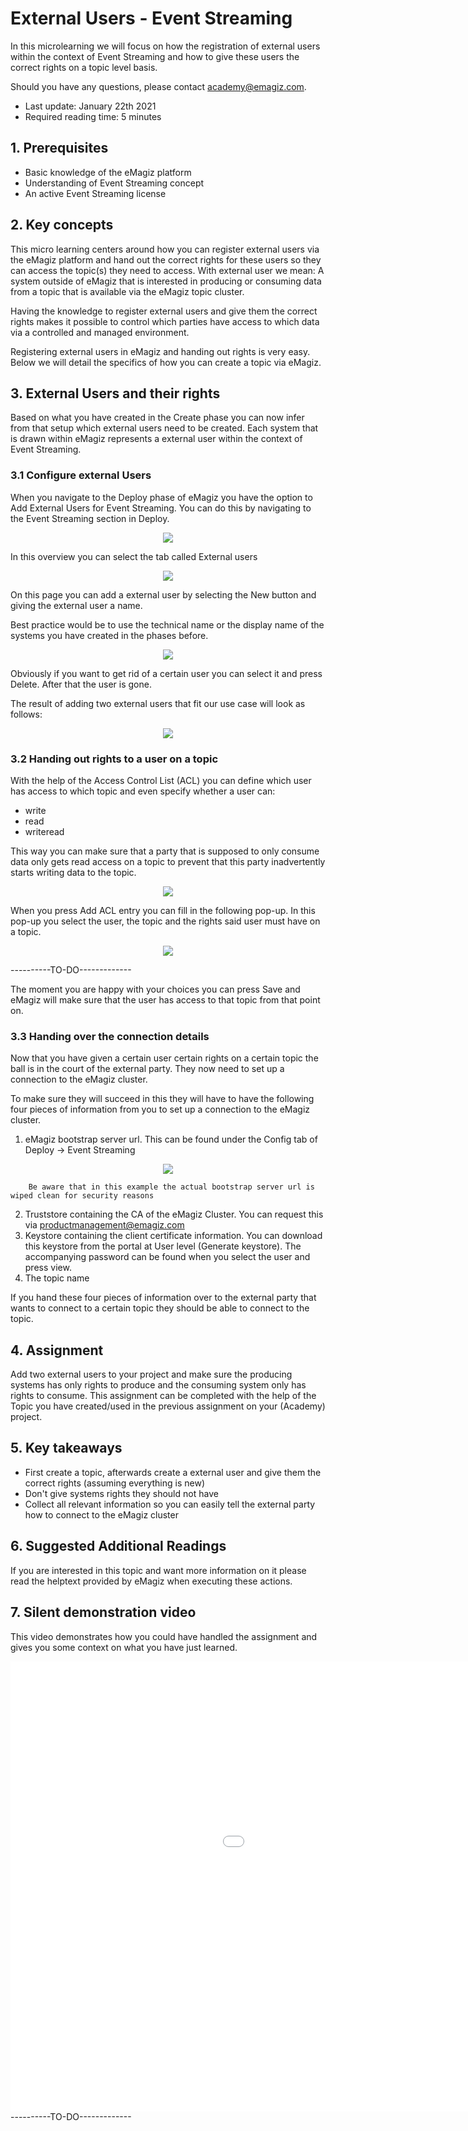 # External Users - Event Streaming

In this microlearning we will focus on how the registration of external users within the context of Event Streaming and how to give these users the correct rights on a topic level basis.

Should you have any questions, please contact academy@emagiz.com.

- Last update: January 22th 2021
- Required reading time: 5 minutes

## 1. Prerequisites
- Basic knowledge of the eMagiz platform
- Understanding of Event Streaming concept
- An active Event Streaming license

## 2. Key concepts
This micro learning centers around how you can register external users via the eMagiz platform and hand out the correct rights for these users so they can access the topic(s) they need to access.
With external user we mean: A system outside of eMagiz that is interested in producing or consuming data from a topic that is available via the eMagiz topic cluster.

Having the knowledge to register external users and give them the correct rights makes it possible to control which parties have access to which data via a controlled and managed environment.

Registering external users in eMagiz and handing out rights is very easy. Below we will detail the specifics of how you can create a topic via eMagiz.

## 3. External Users and their rights

Based on what you have created in the Create phase you can now infer from that setup which external users need to be created. 
Each system that is drawn within eMagiz represents a external user within the context of Event Streaming.

### 3.1 Configure external Users

When you navigate to the Deploy phase of eMagiz you have the option to Add External Users for Event Streaming. You can do this by navigating to the Event Streaming section in Deploy.

<p align="center"><img src="../../img/microlearning/ml-create-your-topic--es-deploy-event-streaming-config.png"></p>

In this overview you can select the tab called External users

<p align="center"><img src="../../img/microlearning/ml-external-users-es--es-deploy-event-streaming-external-users-config.png"></p>

On this page you can add a external user by selecting the New button and giving the external user a name. 

Best practice would be to use the technical name or the display name of the systems you have created in the phases before.

<p align="center"><img src="../../img/microlearning/ml-external-users-es--es-deploy-event-streaming-external-users-config-pop-up-filled-in.png"></p>

Obviously if you want to get rid of a certain user you can select it and press Delete. After that the user is gone.

The result of adding two external users that fit our use case will look as follows:

<p align="center"><img src="../../img/microlearning/ml-external-users-es--es-deploy-event-streaming-external-users-config-result.png"></p>

### 3.2 Handing out rights to a user on a topic

With the help of the Access Control List (ACL) you can define which user has access to which topic and even specify whether a user can:

- write
- read
- writeread

This way you can make sure that a party that is supposed to only consume data only gets read access on a topic to prevent that this party inadvertently starts writing data to the topic.

<p align="center"><img src="../../img/microlearning/ml-external-users-es--es-deploy-event-streaming-acl-config.png"></p>

When you press Add ACL entry you can fill in the following pop-up. In this pop-up you select the user, the topic and the rights said user must have on a topic.

<p align="center"><img src="../../img/microlearning/ml-external-users-es--es-deploy-event-streaming-external-users-config-pop-up.png"></p>   ----------TO-DO-------------

The moment you are happy with your choices you can press Save and eMagiz will make sure that the user has access to that topic from that point on.

### 3.3 Handing over the connection details

Now that you have given a certain user certain rights on a certain topic the ball is in the court of the external party. They now need to set up a connection to the eMagiz cluster.

To make sure they will succeed in this they will have to have the following four pieces of information from you to set up a connection to the eMagiz cluster.

1. eMagiz bootstrap server url. This can be found under the Config tab of Deploy -> Event Streaming

<p align="center"><img src="../../img/microlearning/ml-external-users-es--es-deploy-event-streaming-config-details.png"></p>

		Be aware that in this example the actual bootstrap server url is wiped clean for security reasons
2. Truststore containing the CA of the eMagiz Cluster. You can request this via productmanagement@emagiz.com
3. Keystore containing the client certificate information. You can download this keystore from the portal at User level (Generate keystore). The accompanying password can be found when you select the user and press view.
4. The topic name

If you hand these four pieces of information over to the external party that wants to connect to a certain topic they should be able to connect to the topic.

## 4. Assignment

Add two external users to your project and make sure the producing systems has only rights to produce and the consuming system only has rights to consume. 
This assignment can be completed with the help of the Topic you have created/used in the previous assignment on your (Academy) project.

## 5. Key takeaways

- First create a topic, afterwards create a external user and give them the correct rights (assuming everything is new)
- Don't give systems rights they should not have
- Collect all relevant information so you can easily tell the external party how to connect to the eMagiz cluster

## 6. Suggested Additional Readings

If you are interested in this topic and want more information on it please read the helptext provided by eMagiz when executing these actions.

## 7. Silent demonstration video

This video demonstrates how you could have handled the assignment and gives you some context on what you have just learned.

<iframe width="1280" height="720" src="../../vid/microlearning/microlearning-external-users-es.mp4" frameborder="0" allow="accelerometer; autoplay; clipboard-write; encrypted-media; gyroscope; picture-in-picture" allowfullscreen></iframe>  ----------TO-DO-------------